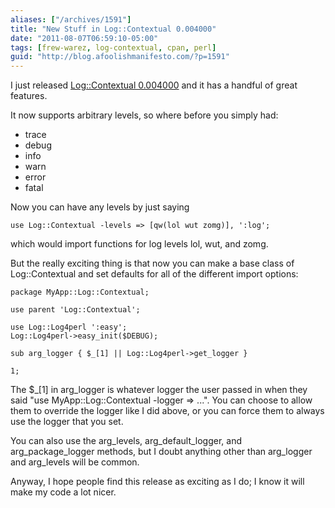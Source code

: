 ```yaml
---
aliases: ["/archives/1591"]
title: "New Stuff in Log::Contextual 0.004000"
date: "2011-08-07T06:59:10-05:00"
tags: [frew-warez, log-contextual, cpan, perl]
guid: "http://blog.afoolishmanifesto.com/?p=1591"
---
```

I just released [Log::Contextual 0.004000](https://metacpan.org/module/FREW/Log-Contextual-0.004000/lib/Log/Contextual.pm) and it has a handful of great features.

It now supports arbitrary levels, so where before you simply had:

- trace
- debug
- info
- warn
- error
- fatal

Now you can have any levels by just saying

    use Log::Contextual -levels => [qw(lol wut zomg)], ':log';

which would import functions for log levels lol, wut, and zomg.

But the really exciting thing is that now you can make a base class of Log::Contextual and set defaults for all of the different import options:

    package MyApp::Log::Contextual;

    use parent 'Log::Contextual';

    use Log::Log4perl ':easy';
    Log::Log4perl->easy_init($DEBUG);

    sub arg_logger { $_[1] || Log::Log4perl->get_logger }

    1;

The $\_[1] in arg\_logger is whatever logger the user passed in when they said "use MyApp::Log::Contextual -logger => ...". You can choose to allow them to override the logger like I did above, or you can force them to always use the logger that you set.

You can also use the arg\_levels, arg\_default\_logger, and arg\_package\_logger methods, but I doubt anything other than arg\_logger and arg\_levels will be common.

Anyway, I hope people find this release as exciting as I do; I know it will make my code a lot nicer.
